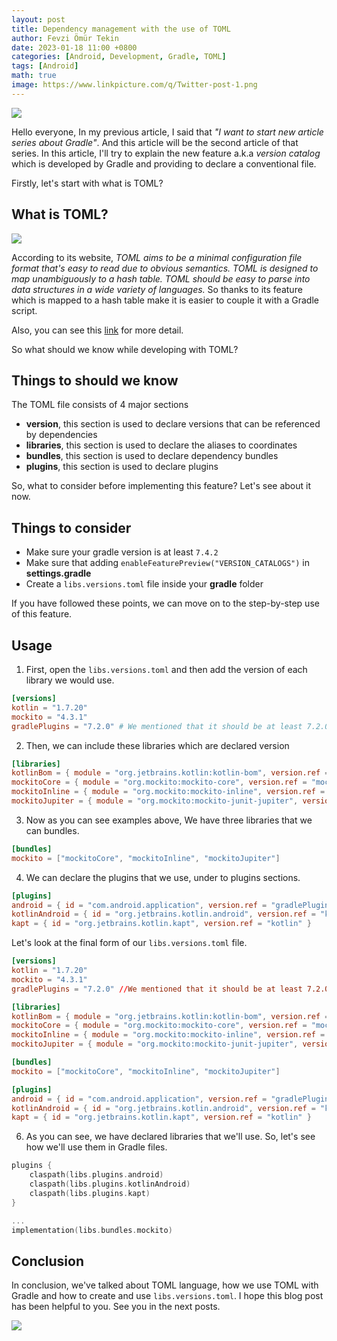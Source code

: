 ```yaml
---
layout: post
title: Dependency management with the use of TOML
author: Fevzi Ömür Tekin
date: 2023-01-18 11:00 +0800
categories: [Android, Development, Gradle, TOML]
tags: [Android]
math: true
image: https://www.linkpicture.com/q/Twitter-post-1.png
---
```


![](https://www.linkpicture.com/q/Twitter-post-1.png)

Hello everyone, In my previous article, I said that *"I want to start new article series about Gradle"*. And this article will be the second article of that series. In this article, I'll try to explain the new feature a.k.a *version catalog* which is developed by Gradle and providing to declare a conventional file. 

Firstly, let's start with what is TOML?

## What is TOML?
![](https://raw.githubusercontent.com/toml-lang/toml/main/logos/toml-200.png)

According to its website, *TOML aims to be a minimal configuration file format that's easy to read due to obvious semantics. TOML is designed to map unambiguously to a hash table. TOML should be easy to parse into data structures in a wide variety of languages.*
So thanks to its feature which is mapped to a hash table make it is easier to couple it with a Gradle script.

Also, you can see this [link](https://github.com/toml-lang/toml) for more detail.

So what should we know while developing with TOML?

## Things to should we know 
The TOML file consists of 4 major sections

- **version**, this section is used to declare versions that can be referenced by dependencies
- **libraries**, this section is used to declare the aliases to coordinates
- **bundles**, this section is used to declare dependency bundles
- **plugins**, this section is used to declare plugins

So, what to consider before implementing this feature? Let's see about it now.

## Things to consider
- Make sure your gradle version is at least `7.4.2`
- Make sure that adding `enableFeaturePreview("VERSION_CATALOGS")` in **settings.gradle**
- Create a `libs.versions.toml` file inside your **gradle** folder

If you have followed these points, we can move on to the step-by-step use of this feature.

## Usage

1) First, open the `libs.versions.toml` and then add the version of each library we would use.

```toml
[versions]
kotlin = "1.7.20"
mockito = "4.3.1"
gradlePlugins = "7.2.0" # We mentioned that it should be at least 7.2.0
```

2) Then, we can include these libraries which are declared version

```toml
[libraries]
kotlinBom = { module = "org.jetbrains.kotlin:kotlin-bom", version.ref = "kotlin" }
mockitoCore = { module = "org.mockito:mockito-core", version.ref = "mockito" }
mockitoInline = { module = "org.mockito:mockito-inline", version.ref = "mockito" }
mockitoJupiter = { module = "org.mockito:mockito-junit-jupiter", version.ref = "mockito" }
```

3) Now as you can see examples above, We have three libraries that we can bundles.

```toml
[bundles]
mockito = ["mockitoCore", "mockitoInline", "mockitoJupiter"]
```

4) We can declare the plugins that we use, under to plugins sections.

```toml
[plugins]
android = { id = "com.android.application", version.ref = "gradlePlugins-agp" }
kotlinAndroid = { id = "org.jetbrains.kotlin.android", version.ref = "kotlin" }
kapt = { id = "org.jetbrains.kotlin.kapt", version.ref = "kotlin" }
```

Let's look at the final form of our `libs.versions.toml` file.

```toml
[versions]
kotlin = "1.7.20"
mockito = "4.3.1"
gradlePlugins = "7.2.0" //We mentioned that it should be at least 7.2.0

[libraries]
kotlinBom = { module = "org.jetbrains.kotlin:kotlin-bom", version.ref = "kotlin" }
mockitoCore = { module = "org.mockito:mockito-core", version.ref = "mockito" }
mockitoInline = { module = "org.mockito:mockito-inline", version.ref = "mockito" }
mockitoJupiter = { module = "org.mockito:mockito-junit-jupiter", version.ref = "mockito" }

[bundles]
mockito = ["mockitoCore", "mockitoInline", "mockitoJupiter"]

[plugins]
android = { id = "com.android.application", version.ref = "gradlePlugins-agp" }
kotlinAndroid = { id = "org.jetbrains.kotlin.android", version.ref = "kotlin" }
kapt = { id = "org.jetbrains.kotlin.kapt", version.ref = "kotlin" }
```

6) As you can see, we have declared libraries that we'll use. So, let's see how we'll use them in Gradle files.

```kotlin
plugins {
    claspath(libs.plugins.android)
    claspath(libs.plugins.kotlinAndroid)
    claspath(libs.plugins.kapt)
}

...
implementation(libs.bundles.mockito)

```

## Conclusion
In conclusion, we've talked about TOML language, how we use TOML with Gradle and how to create and use `libs.versions.toml`.
I hope this blog post has been helpful to you. See you in the next posts.

![](https://media.giphy.com/media/10mzF0YmVmZNuw/giphy.gif)

